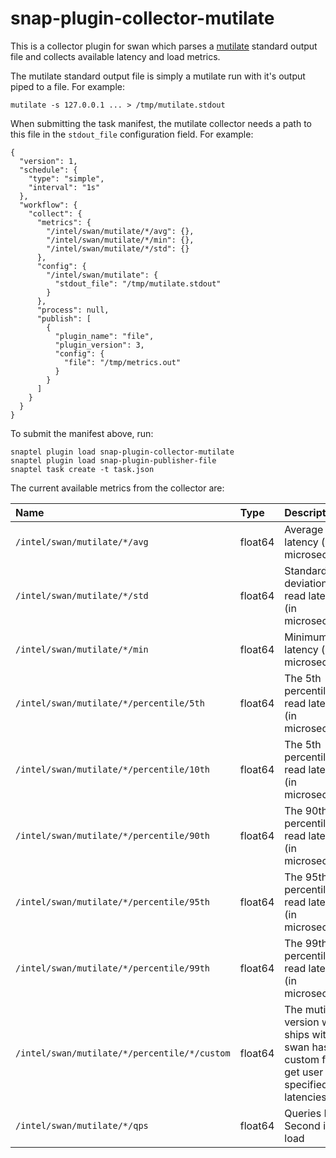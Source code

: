 # snap-plugin-collector-mutilate

This is a collector plugin for swan which parses a
[mutilate](https://github.com/leverich/mutilate) standard output file and
collects available latency and load metrics.

The mutilate standard output file is simply a mutilate run with it's output
piped to a file. For example:

```
mutilate -s 127.0.0.1 ... > /tmp/mutilate.stdout
```

When submitting the task manifest, the mutilate collector needs a path to this
file in the `stdout_file` configuration field. For example:

```
{
  "version": 1,
  "schedule": {
    "type": "simple",
    "interval": "1s"
  },
  "workflow": {
    "collect": {
      "metrics": {
        "/intel/swan/mutilate/*/avg": {},
        "/intel/swan/mutilate/*/min": {},
        "/intel/swan/mutilate/*/std": {}
      },
      "config": {
        "/intel/swan/mutilate": {
          "stdout_file": "/tmp/mutilate.stdout"
        }
      },
      "process": null,
      "publish": [
        {
          "plugin_name": "file",
          "plugin_version": 3,
          "config": {
            "file": "/tmp/metrics.out"
          }
        }
      ]
    }
  }
}
```

To submit the manifest above, run:
```
snaptel plugin load snap-plugin-collector-mutilate
snaptel plugin load snap-plugin-publisher-file
snaptel task create -t task.json
```

The current available metrics from the collector are:

| Name  | Type  | Description | Example value |
| :---- | :---- | :---------- | :--- |
| `/intel/swan/mutilate/*/avg` | float64 | Average read latency (in microseconds) | 20.8us |
| `/intel/swan/mutilate/*/std` | float64 | Standard deviation for read latency (in microseconds) | 23.1us |
|`/intel/swan/mutilate/*/min` | float64 | Minimum read latency (in microseconds) | 11.9us |
|`/intel/swan/mutilate/*/percentile/5th`| float64 | The 5th percentile read latency (in microseconds) | 13.3us |
|`/intel/swan/mutilate/*/percentile/10th`| float64 | The 5th percentile read latency (in microseconds) | 13.4us |
|`/intel/swan/mutilate/*/percentile/90th`| float64 | The 90th percentile read latency (in microseconds) | 33.4us |
|`/intel/swan/mutilate/*/percentile/95th`| float64 | The 95th percentile read latency (in microseconds) | 43.1us |
|`/intel/swan/mutilate/*/percentile/99th`| float64 | The 99th percentile read latency (in microseconds) | 59.5us |
|`/intel/swan/mutilate/*/percentile/*/custom`| float64 | The mutilate version which ships with swan has a custom flag to get user specified read latencies | 1777.887805us |
|`/intel/swan/mutilate/*/qps`| float64 | Queries Per Second i.e. load | 4993.1 queries per second |
